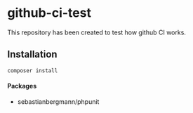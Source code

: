 # github-ci-test

This repository has been created to test how github CI works.

## Installation

`composer install`

#### Packages
* sebastianbergmann/phpunit
